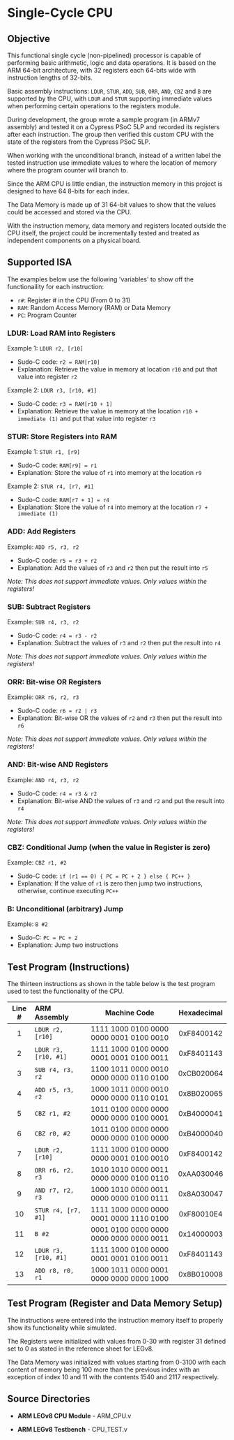 # Single-Cycle CPU

## Objective

This functional single cycle (non-pipelined) processor is capable of performing basic arithmetic, logic and data operations. It is based on the ARM 64-bit architecture, with 32 registers each 64-bits wide with instruction lengths of 32-bits. 

Basic assembly instructions: ``LDUR``, ``STUR``, ``ADD``, ``SUB``, ``ORR``, ``AND``, ``CBZ`` and ``B`` are supported by the CPU, with ``LDUR`` and ``STUR`` supporting immediate values when performing certain operations to the registers module.

During development, the group wrote a sample program (in ARMv7 assembly) and tested it on a Cypress PSoC 5LP and recorded its registers after each instruction. The group then verified this custom CPU with the state of the registers from the Cypress PSoC 5LP.

When working with the unconditional branch, instead of a written label the tested instruction use immediate values to where the location of memory where the program counter will branch to. 

Since the ARM CPU is little endian, the instruction memory in this project is designed to have 64 8-bits for each index. 

The Data Memory is made up of 31 64-bit values to show that the values could be accessed and stored via the CPU. 

With the instruction memory, data memory and registers located outside the CPU itself, the project could be incrementally tested and treated as independent components on a physical board. 

## Supported ISA

The examples below use the following 'variables' to show off the functionaility for each instruction:

- ``r#``: Register # in the CPU (From 0 to 31)
- ``RAM``: Random Access Memory (RAM) or Data Memory
- ``PC``: Program Counter

### LDUR: Load RAM into Registers

Example 1: ``LDUR r2, [r10]``

- Sudo-C code: ``r2 = RAM[r10]``
- Explanation: Retrieve the value in memory at location ``r10`` and put that value into register ``r2``

Example 2: ``LDUR r3, [r10, #1]``

- Sudo-C code: ``r3 = RAM[r10 + 1]``
- Explanation: Retrieve the value in memory at the location ``r10 + immediate (1)`` and put that value into register ``r3``

### STUR: Store Registers into RAM

Example 1: ``STUR r1, [r9]``

- Sudo-C code: ``RAM[r9] = r1``
- Explanation: Store the value of ``r1`` into memory at the location ``r9``

Example 2: ``STUR r4, [r7, #1]``

- Sudo-C code: ``RAM[r7 + 1] = r4``
- Explanation: Store the value of ``r4`` into memory at the location ``r7 + immediate (1)``

### ADD: Add Registers

Example: ``ADD r5, r3, r2``

- Sudo-C code: ``r5 = r3 + r2``
- Explanation: Add the values of ``r3`` and ``r2`` then put the result into ``r5``

*Note: This does not support immediate values. Only values within the registers!*

### SUB: Subtract Registers

Example: ``SUB r4, r3, r2``

- Sudo-C code: ``r4 = r3 - r2``
- Explanation: Subtract the values of ``r3`` and ``r2``  then put the result into ``r4``

*Note: This does not support immediate values. Only values within the registers!*

### ORR: Bit-wise OR Registers

Example: ``ORR r6, r2, r3``

- Sudo-C code: ``r6 = r2 | r3``
- Explanation: Bit-wise OR the values of ``r2`` and ``r3`` then put the result into ``r6``

*Note: This does not support immediate values. Only values within the registers!*

### AND: Bit-wise AND Registers

Example: ``AND r4, r3, r2``

- Sudo-C code: ``r4 = r3 & r2``
- Explanation: Bit-wise AND the values of ``r3`` and ``r2`` and put the result into ``r4``

*Note: This does not support immediate values. Only values within the registers!*

### CBZ: Conditional Jump (when the value in Register is zero)

Example: ``CBZ r1, #2``

- Sudo-C code: ``if (r1 == 0) { PC = PC + 2 } else { PC++ }``
- Explanation: If the value of ``r1`` is zero then jump two instructions, otherwise, continue executing ``PC++``

### B: Unconditional (arbitrary) Jump

Example: ``B #2``

- Sudo-C: ``PC = PC + 2``
- Explanation: Jump two instructions

## Test Program (Instructions)

The thirteen instructions as shown in the table below is the test program used to test the functionality of the CPU.

| Line # |      ARM Assembly     |                Machine Code             | Hexadecimal|
|:------:|:----------------------|:---------------------------------------:|:----------:|
|    1   | ``LDUR r2, [r10]``    | 1111 1000 0100 0000 0000 0001 0100 0010 | 0xF8400142 |
|    2   | ``LDUR r3, [r10, #1]``| 1111 1000 0100 0000 0001 0001 0100 0011 | 0xF8401143 |
|    3   | ``SUB r4, r3, r2``    | 1100 1011 0000 0010 0000 0000 0110 0100 | 0xCB020064 |
|    4   | ``ADD r5, r3, r2``    | 1000 1011 0000 0010 0000 0000 0110 0101 | 0x8B020065 |
|    5   | ``CBZ r1, #2``        | 1011 0100 0000 0000 0000 0000 0100 0001 | 0xB4000041 |
|    6   | ``CBZ r0, #2``        | 1011 0100 0000 0000 0000 0000 0100 0000 | 0xB4000040 |
|    7   | ``LDUR r2, [r10]``    | 1111 1000 0100 0000 0000 0001 0100 0010 | 0xF8400142 |
|    8   | ``ORR r6, r2, r3``    | 1010 1010 0000 0011 0000 0000 0100 0110 | 0xAA030046 |
|    9   | ``AND r7, r2, r3``    | 1000 1010 0000 0011 0000 0000 0100 0111 | 0x8A030047 |
|   10   | ``STUR r4, [r7, #1]`` | 1111 1000 0000 0000 0001 0000 1110 0100 | 0xF80010E4 |
|   11   | ``B #2``              | 0001 0100 0000 0000 0000 0000 0000 0011 | 0x14000003 |
|   12   | ``LDUR r3, [r10, #1]``| 1111 1000 0100 0000 0001 0001 0100 0011 | 0xF8401143 |
|   13   | ``ADD r8, r0, r1``    | 1000 1011 0000 0001 0000 0000 0000 1000 | 0x8B010008 |

## Test Program (Register and Data Memory Setup)

The instructions were entered into the instruction memory itself to properly show its functionality while simulated. 

The Registers were initialized with values from 0-30 with register 31 defined set to 0 as stated in the reference sheet for LEGv8. 

The Data Memory was initialized with values starting from 0-3100 with each content of memory being 100 more than the previous index with an exception of index 10 and 11 with the contents 1540 and 2117 respectively.

## Source Directories

- **ARM LEGv8 CPU Module** - ARM_CPU.v

- **ARM LEGv8 Testbench** - CPU_TEST.v
